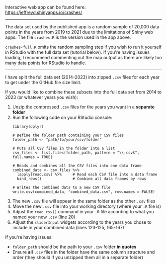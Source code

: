Interactive web app can be found here: https://jeffreyd.shinyapps.io/crashes/

___

The data set used by the published app is a random sample of 20,000 data points in the years from 2019 to 2021 due to the limitations of Shiny web apps. The file `crashes.R` is the version used in the app above.

`crashes-full.R` omits the random sampling step if you wish to run it yourself in RStudio with the full data set (tutorial below).
If you're having issues loading, I recommend commenting out the map output as there are likely too many data points for RStudio to handle.

___

I have split the full data set (2014-2023) into zipped `.csv` files for each year to get under the GitHub file size limit. 

If you would like to combine these subsets into the full data set from 2014 to 2023 (or whatever years you wish):
  1. Unzip the compressed `.csv` files for the years you want in a **separate folder**
  2. Run the following code on your RStudio console:
     ```
     library(dplyr)
      
     # Define the folder path containing your CSV files
     folder_path <- "path/to/your/csv/folder"
      
     # Puts all CSV files in the folder into a list
     csv_files <- list.files(folder_path, pattern = "\\.csv$", full.names = TRUE)
      
     # Reads and combines all the CSV files into one data frame
     combined_data <- csv_files %>%
       lapply(read.csv) %>%     # Read each CSV file into a data frame
       bind_rows()              # Combine all data frames by rows
      
     # Writes the combined data to a new CSV file
     write.csv(combined_data, "combined_data.csv", row.names = FALSE)
     ```
  3. The new `.csv` file will appear in the same folder as the other `.csv` files
  4. Move the new `.csv` file into your working directory (where your `.R` file is)
  5. Adjust the `read_csv()` command in your `.R` file according to what you named your new `.csv` (line 20)
  6. Adjust the `sliderInput` widgets according to the years you chose to include in your combined data (lines 123-125, 165-167)

If you're having issues:
- `folder_path` should be the path to your `.csv` folder **in quotes**
- Ensure **all** `.csv` files in the folder have the same column structure and order (they should if you unzipped them all in a separate folder)
